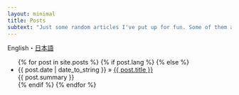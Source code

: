 ```yaml
---
layout: minimal
title: Posts
subtext: "Just some random articles I've put up for fun. Some of them are from a really long time ago."
---
```


<div class="switcher">
<span>English</span>・<a href="/jp/posts-minimal.html">日本語</a>
</div>

<ul class="posts">
{% for post in site.posts %}
{% if post.lang %}
{% else %}
<li>
<span class="date">{{ post.date | date_to_string }} &raquo;</span> <a href="{{ post.url }}">{{ post.title }}</a><br/>
<span class="subtitle">{{ post.summary }}</span>
</li>
{% endif %}
{% endfor %}
</ul>
